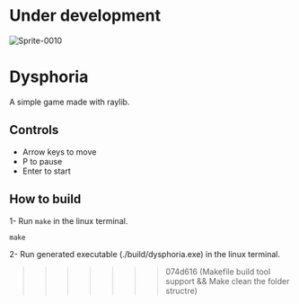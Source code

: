 # Under development
![Sprite-0010](https://github.com/user-attachments/assets/48e903f5-12e3-4c94-9f8d-4e05e6868d6e)

# Dysphoria

A simple game made with raylib.

## Controls

- Arrow keys to move
- P to pause
- Enter to start

## How to build

1- Run `make` in the linux terminal.

`make`

2- Run generated executable (./build/dysphoria.exe) in the linux terminal.
>>>>>>> 074d616 (Makefile build tool support && Make clean the folder structre)
